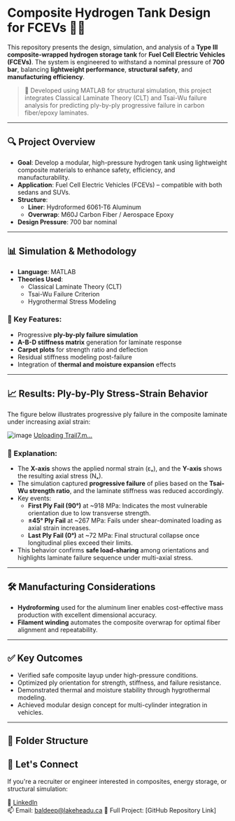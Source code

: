 # Composite Hydrogen Tank Design for FCEVs 🚗💨

This repository presents the design, simulation, and analysis of a **Type III composite-wrapped hydrogen storage tank** for **Fuel Cell Electric Vehicles (FCEVs)**. The system is engineered to withstand a nominal pressure of **700 bar**, balancing **lightweight performance**, **structural safety**, and **manufacturing efficiency**.

> 🔧 Developed using MATLAB for structural simulation, this project integrates Classical Laminate Theory (CLT) and Tsai-Wu failure analysis for predicting ply-by-ply progressive failure in carbon fiber/epoxy laminates.

---

## 🔍 Project Overview

- **Goal**: Develop a modular, high-pressure hydrogen tank using lightweight composite materials to enhance safety, efficiency, and manufacturability.
- **Application**: Fuel Cell Electric Vehicles (FCEVs) – compatible with both sedans and SUVs.
- **Structure**:
  - **Liner**: Hydroformed 6061-T6 Aluminum
  - **Overwrap**: M60J Carbon Fiber / Aerospace Epoxy
- **Design Pressure**: 700 bar nominal

---

## 📊 Simulation & Methodology

- **Language**: MATLAB
- **Theories Used**:
  - Classical Laminate Theory (CLT)
  - Tsai-Wu Failure Criterion
  - Hygrothermal Stress Modeling

### 🔧 Key Features:
- Progressive **ply-by-ply failure simulation**
- **A-B-D stiffness matrix** generation for laminate response
- **Carpet plots** for strength ratio and deflection
- Residual stiffness modeling post-failure
- Integration of **thermal and moisture expansion** effects

---

## 📈 Results: Ply-by-Ply Stress-Strain Behavior

The figure below illustrates progressive ply failure in the composite laminate under increasing axial strain:

![image](https://github.com/user-attachments/assets/2772fcca-f9bf-4a55-b205-3c438822a11e)
[Uploading Trail7.m…]()

### 🔎 Explanation:

- The **X-axis** shows the applied normal strain (εₓ), and the **Y-axis** shows the resulting axial stress (Nₓ).
- The simulation captured **progressive failure** of plies based on the **Tsai-Wu strength ratio**, and the laminate stiffness was reduced accordingly.
- Key events:
  - **First Ply Fail (90°)** at ~918 MPa: Indicates the most vulnerable orientation due to low transverse strength.
  - **±45° Ply Fail** at ~267 MPa: Fails under shear-dominated loading as axial strain increases.
  - **Last Ply Fail (0°)** at ~72 MPa: Final structural collapse once longitudinal plies exceed their limits.
- This behavior confirms **safe load-sharing** among orientations and highlights laminate failure sequence under multi-axial stress.

---

## 🛠️ Manufacturing Considerations

- **Hydroforming** used for the aluminum liner enables cost-effective mass production with excellent dimensional accuracy.
- **Filament winding** automates the composite overwrap for optimal fiber alignment and repeatability.

---

## ✅ Key Outcomes

- Verified safe composite layup under high-pressure conditions.
- Optimized ply orientation for strength, stiffness, and failure resistance.
- Demonstrated thermal and moisture stability through hygrothermal modeling.
- Achieved modular design concept for multi-cylinder integration in vehicles.

---

## 📁 Folder Structure

## 🤝 Let's Connect

If you're a recruiter or engineer interested in composites, energy storage, or structural simulation:

🔗 [LinkedIn](https://www.linkedin.com)  
📫 Email: baldeep@lakeheadu.ca
📂 Full Project: [GitHub Repository Link]


